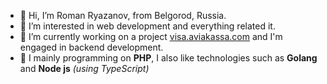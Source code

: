 - 👋 Hi, I’m Roman Ryazanov, from Belgorod, Russia.
- 👀 I’m interested in web development and everything related it.
- :briefcase: I’m currently working on a project [visa.aviakassa.com](https://visa.aviakassa.com/) and I'm engaged in backend development.
- 🌱 I mainly programming on **PHP**, I also like technologies such as **Golang** and **Node js** *(using TypeScript)*
